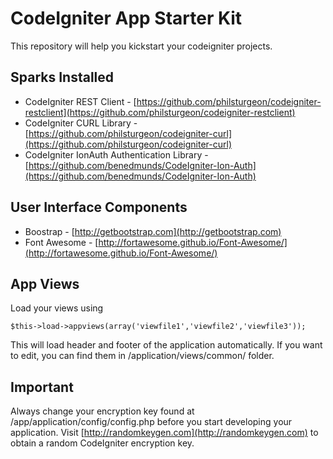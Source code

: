 CodeIgniter App Starter Kit
==================

This repository will help you kickstart your codeigniter projects.

Sparks Installed
----------------
* CodeIgniter REST Client - [https://github.com/philsturgeon/codeigniter-restclient](https://github.com/philsturgeon/codeigniter-restclient)
* CodeIgniter CURL Library - [https://github.com/philsturgeon/codeigniter-curl](https://github.com/philsturgeon/codeigniter-curl)
* CodeIgniter IonAuth Authentication Library - [https://github.com/benedmunds/CodeIgniter-Ion-Auth](https://github.com/benedmunds/CodeIgniter-Ion-Auth)

User Interface Components
-----------------
* Boostrap - [http://getbootstrap.com](http://getbootstrap.com)
* Font Awesome - [http://fortawesome.github.io/Font-Awesome/](http://fortawesome.github.io/Font-Awesome/)

App Views
-------------
Load your views using
```
$this->load->appviews(array('viewfile1','viewfile2','viewfile3'));
```
This will load header and footer of the application automatically. If you want to edit, you can find them in /application/views/common/ folder.

Important
---------
Always change your encryption key found at /app/application/config/config.php before you start developing your application. Visit [http://randomkeygen.com](http://randomkeygen.com) to obtain a random CodeIgniter encryption key.